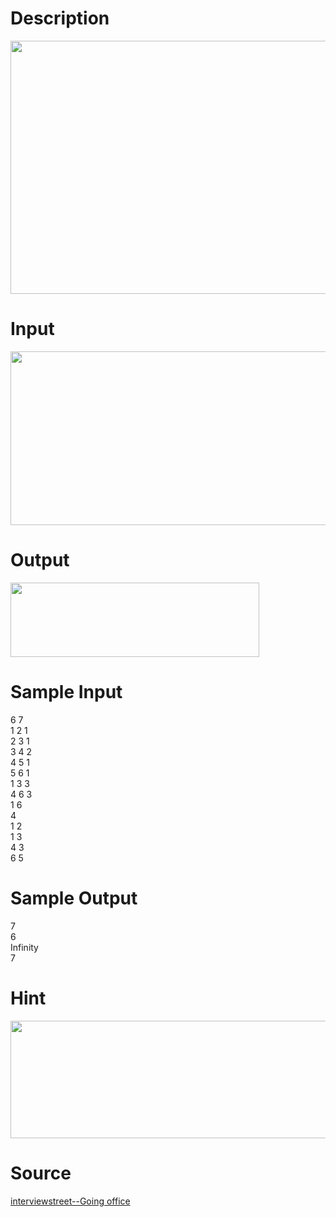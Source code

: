 
# Description

<div class="content"><p><img height="405" alt="" width="663" src="source/bzoj/2725/img/aHR0cHM6Ly9seWRzeS5jb20vSnVkZ2VPbmxpbmUvdXBsb2FkLzIwMTIwNC9UM2Rlcyg1KS5naWY=.gif"/></p></div>

# Input

<div class="content"><p><img height="278" alt="" width="661" src="source/bzoj/2725/img/aHR0cHM6Ly9seWRzeS5jb20vSnVkZ2VPbmxpbmUvdXBsb2FkLzIwMTIwNC9UM2lucHV0KDUpLmdpZg==.gif"/></p></div>

# Output

<div class="content"><p><img height="119" alt="" width="398" src="source/bzoj/2725/img/aHR0cHM6Ly9seWRzeS5jb20vSnVkZ2VPbmxpbmUvdXBsb2FkLzIwMTIwNC9UM291dHB1dCg1KS5naWY=.gif"/></p></div>

# Sample Input

<div class="content"><span class="sampledata">6 7 <br/>
1 2 1 <br/>
2 3 1 <br/>
3 4 2 <br/>
4 5 1 <br/>
5 6 1 <br/>
1 3 3 <br/>
4 6 3 <br/>
1 6 <br/>
4 <br/>
1 2 <br/>
1 3 <br/>
4 3 <br/>
6 5 </span></div>

# Sample Output

<div class="content"><span class="sampledata">7<br/>
6<br/>
Infinity<br/>
7</span></div>

# Hint

<div class="content"><p></p><p><img height="188" alt="" width="661" src="source/bzoj/2725/img/aHR0cHM6Ly9seWRzeS5jb20vSnVkZ2VPbmxpbmUvdXBsb2FkLzIwMTIwNC9UM2hpbnQoNSkuZ2lm.gif"/></p><p></p></div>

# Source

<div class="content"><p><a href="problemset.php?search=interviewstreet--Going office ">interviewstreet--Going office </a></p></div>

